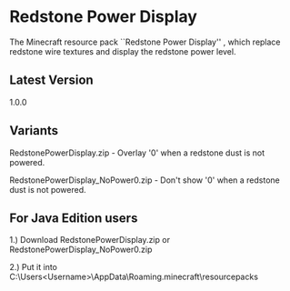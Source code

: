 # Redstone Power Display
The Minecraft resource pack ``Redstone Power Display'' , which replace redstone wire textures and display the redstone power level.

## Latest Version
1.0.0

## Variants
RedstonePowerDisplay.zip - Overlay '0' when a redstone dust is not powered.

RedstonePowerDisplay_NoPower0.zip - Don't show '0' when a redstone dust is not powered.

## For Java Edition users
1.) Download RedstonePowerDisplay.zip or RedstonePowerDisplay_NoPower0.zip

2.) Put it into C:\Users\<Username>\AppData\Roaming\.minecraft\resourcepacks
